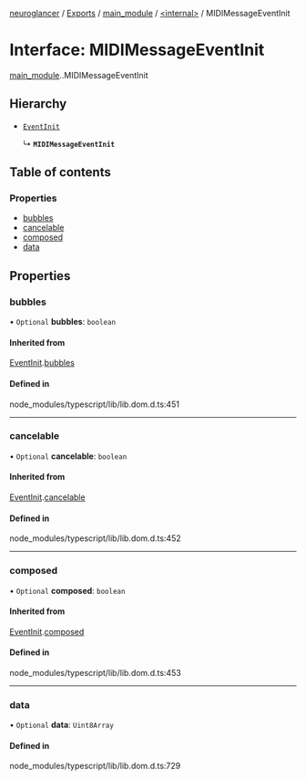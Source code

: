 [neuroglancer](../README.md) / [Exports](../modules.md) / [main\_module](../modules/main_module.md) / [<internal\>](../modules/main_module._internal_.md) / MIDIMessageEventInit

# Interface: MIDIMessageEventInit

[main_module](../modules/main_module.md).[<internal>](../modules/main_module._internal_.md).MIDIMessageEventInit

## Hierarchy

- [`EventInit`](main_module._internal_.EventInit.md)

  ↳ **`MIDIMessageEventInit`**

## Table of contents

### Properties

- [bubbles](main_module._internal_.MIDIMessageEventInit.md#bubbles)
- [cancelable](main_module._internal_.MIDIMessageEventInit.md#cancelable)
- [composed](main_module._internal_.MIDIMessageEventInit.md#composed)
- [data](main_module._internal_.MIDIMessageEventInit.md#data)

## Properties

### bubbles

• `Optional` **bubbles**: `boolean`

#### Inherited from

[EventInit](main_module._internal_.EventInit.md).[bubbles](main_module._internal_.EventInit.md#bubbles)

#### Defined in

node_modules/typescript/lib/lib.dom.d.ts:451

___

### cancelable

• `Optional` **cancelable**: `boolean`

#### Inherited from

[EventInit](main_module._internal_.EventInit.md).[cancelable](main_module._internal_.EventInit.md#cancelable)

#### Defined in

node_modules/typescript/lib/lib.dom.d.ts:452

___

### composed

• `Optional` **composed**: `boolean`

#### Inherited from

[EventInit](main_module._internal_.EventInit.md).[composed](main_module._internal_.EventInit.md#composed)

#### Defined in

node_modules/typescript/lib/lib.dom.d.ts:453

___

### data

• `Optional` **data**: `Uint8Array`

#### Defined in

node_modules/typescript/lib/lib.dom.d.ts:729

